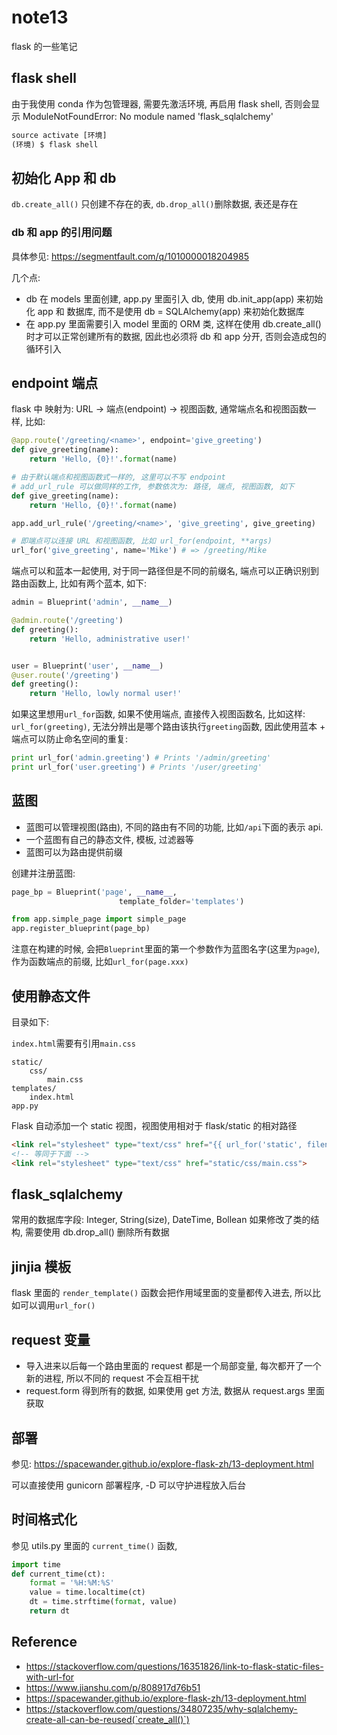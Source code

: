 # note13
flask 的一些笔记

## flask shell 

由于我使用 conda 作为包管理器, 需要先激活环境, 再启用 flask shell, 否则会显示 ModuleNotFoundError: No module named 'flask_sqlalchemy'

```python
source activate [环境]
(环境) $ flask shell

```

## 初始化 App 和 db

`db.create_all()` 只创建不存在的表, `db.drop_all()`删除数据, 表还是存在

### db 和 app 的引用问题

具体参见: https://segmentfault.com/q/1010000018204985

几个点:
- db 在 models 里面创建, app.py 里面引入 db, 使用 db.init_app(app) 来初始化 app 和 数据库, 而不是使用 db = SQLAlchemy(app) 来初始化数据库
- 在 app.py 里面需要引入 model 里面的 ORM 类, 这样在使用 db.create_all() 时才可以正常创建所有的数据, 因此也必须将 db 和 app 分开, 否则会造成包的循环引入 

## endpoint 端点
flask 中 映射为: URL -> 端点(endpoint) -> 视图函数, 通常端点名和视图函数一样, 比如:

```python
@app.route('/greeting/<name>', endpoint='give_greeting')
def give_greeting(name):
    return 'Hello, {0}!'.format(name)

# 由于默认端点和视图函数式一样的, 这里可以不写 endpoint
# add_url_rule 可以做同样的工作, 参数依次为: 路径, 端点, 视图函数, 如下
def give_greeting(name):
    return 'Hello, {0}!'.format(name)

app.add_url_rule('/greeting/<name>', 'give_greeting', give_greeting)

# 即端点可以连接 URL 和视图函数, 比如 url_for(endpoint, **args)
url_for('give_greeting', name='Mike') # => /greeting/Mike

```

端点可以和蓝本一起使用, 对于同一路径但是不同的前缀名, 端点可以正确识别到路由函数上, 比如有两个蓝本, 如下:

```python
admin = Blueprint('admin', __name__)

@admin.route('/greeting')
def greeting():
    return 'Hello, administrative user!'


user = Blueprint('user', __name__)
@user.route('/greeting')
def greeting():
    return 'Hello, lowly normal user!'

```
如果这里想用`url_for`函数, 如果不使用端点, 直接传入视图函数名, 比如这样: `url_for(greeting)`, 无法分辨出是哪个路由该执行`greeting`函数, 因此使用蓝本 + 端点可以防止命名空间的重复:

```python
print url_for('admin.greeting') # Prints '/admin/greeting'
print url_for('user.greeting') # Prints '/user/greeting'
```


## 蓝图

- 蓝图可以管理视图(路由), 不同的路由有不同的功能, 比如`/api`下面的表示 api. 
- 一个蓝图有自己的静态文件, 模板, 过滤器等
- 蓝图可以为路由提供前缀

创建并注册蓝图:
```python
page_bp = Blueprint('page', __name__,
                        template_folder='templates')

from app.simple_page import simple_page
app.register_blueprint(page_bp)
```
注意在构建的时候, 会把`Blueprint`里面的第一个参数作为蓝图名字(这里为`page`), 作为函数端点的前缀, 比如`url_for(page.xxx)`


## 使用静态文件

目录如下:

`index.html`需要有引用`main.css`
```
static/
    css/
        main.css
templates/
    index.html
app.py
```

Flask 自动添加一个 static 视图，视图使用相对于 flask/static 的相对路径


```html
<link rel="stylesheet" type="text/css" href="{{ url_for('static', filename='css/main.css') }}">
<!-- 等同于下面 -->
<link rel="stylesheet" type="text/css" href="static/css/main.css">
```

## flask_sqlalchemy

常用的数据库字段: Integer, String(size), DateTime, Bollean
如果修改了类的结构, 需要使用 db.drop_all() 删除所有数据

## jinjia 模板

flask 里面的 `render_template()` 函数会把作用域里面的变量都传入进去, 所以比如可以调用`url_for()`

## request 变量

- 导入进来以后每一个路由里面的 request 都是一个局部变量, 每次都开了一个新的进程, 所以不同的 request 不会互相干扰
- request.form 得到所有的数据, 如果使用 get 方法, 数据从 request.args 里面获取

## 部署

参见: https://spacewander.github.io/explore-flask-zh/13-deployment.html

可以直接使用 gunicorn 部署程序, -D 可以守护进程放入后台

## 时间格式化

参见 utils.py 里面的 `current_time()` 函数,
```python
import time
def current_time(ct):
    format = '%H:%M:%S'
    value = time.localtime(ct)
    dt = time.strftime(format, value)
    return dt
```

## Reference
- https://stackoverflow.com/questions/16351826/link-to-flask-static-files-with-url-for
- https://www.jianshu.com/p/808917d76b51
- https://spacewander.github.io/explore-flask-zh/13-deployment.html
- https://stackoverflow.com/questions/34807235/why-sqlalchemy-create-all-can-be-reused(`create_all()`)